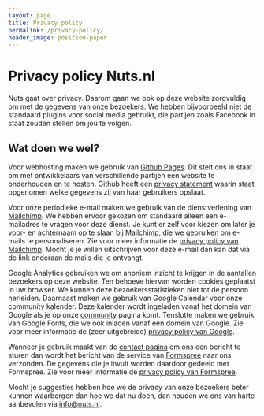 ```yaml
---
layout: page
title: Privacy policy
permalink: /privacy-policy/
header_image: position-paper
---
```


# Privacy policy Nuts.nl

Nuts gaat over privacy. Daarom gaan we ook op deze website zorgvuldig om met de gegevens van onze bezoekers. We hebben bijvoorbeeld niet de standaard plugins voor social media gebruikt, die partijen zoals Facebook in staat zouden stellen om jou te volgen.

## Wat doen we wel?

Voor webhosting maken we gebruik van [Github Pages](https://pages.github.com/). Dit stelt ons in staat om met ontwikkelaars van verschillende partijen een website te onderhouden en te hosten. Github heeft een [privacy statement](https://help.github.com/articles/github-privacy-statement/) waarin staat opgenomen welke gegevens zij van haar gebruikers opslaat.

Voor onze periodieke e-mail maken we gebruik van de dienstverlening van [Mailchimp](https://mailchimp.com/). We hebben ervoor gekozen om standaard alleen een e-mailadres te vragen voor deze dienst. Je kunt er zelf voor kiezen om later je voor- en achternaam op te slaan bij Mailchimp, die we gebruiken om e-mails te personaliseren. Zie voor meer informatie de [privacy policy van Mailchimp](https://mailchimp.com/legal/privacy/). Mocht je je willen uitschrijven voor deze e-mail dan kan dat via de link onderaan de mails die je ontvangt.

Google Analytics gebruiken we om anoniem inzicht te krijgen in de aantallen bezoekers op deze website. Ten behoeve hiervan worden cookies geplaatst in uw browser. We kunnen deze bezoekersstatistieken niet tot de persoon herleiden. Daarnaast maken we gebruik van Google Calendar voor onze community kalender. Deze kalender wordt ingeladen vanaf het domein van Google als je op onze [community](/community) pagina komt. Tenslotte maken we gebruik van Google Fonts, die we ook inladen vanaf een domein van Google. Zie voor meer informatie de (zeer uitgebreide) [privacy policy van Google](https://policies.google.com/privacy?hl=nl).

Wanneer je gebruik maakt van de [contact pagina](/contact) om ons een bericht te sturen dan wordt het bericht van de service van [Formspree](https://formspree.io/) naar ons verzonden. De gegevens die je invult worden daardoor gedeeld met Formspree. Zie voor meer informatie de [privacy policy van Formspree](https://docs.formspree.io/files/privacy.pdf).

Mocht je suggesties hebben hoe we de privacy van onze bezoekers beter kunnen waarborgen dan hoe we dat nu doen, dan houden we ons van harte aanbevolen via [info@nuts.nl](mailto:info@nuts.nl).
